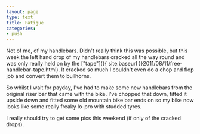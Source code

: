 ```yaml
---
layout: page
type: text
title: Fatigue
categories: 
- push
---
```

Not of me, of my handlebars. Didn't really think this was possible, but this week the left hand drop of my handlebars cracked all the way round and was only really held on by the ["tape"]({{ site.baseurl }}2011/08/11/free-handlebar-tape.html). It cracked so much I couldn't even do a chop and flop job and convert them to bullhorns.

So whilst I wait for payday, I've had to make some new handlebars from the original riser bar that came with the bike. I've chopped that down, fitted it upside down and fitted some old mountain bike bar ends on so my bike now looks like some really freaky lo-pro with studded tyres.

I really should try to get some pics this weekend (if only of the cracked drops).
